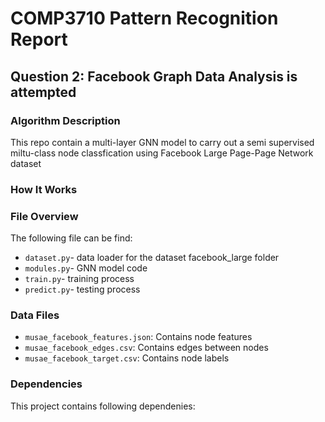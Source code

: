 # COMP3710 Pattern Recognition Report

## Question 2: Facebook Graph Data Analysis is attempted 

### Algorithm Description
This repo contain a multi-layer GNN model to carry out a semi supervised miltu-class node classfication using Facebook Large Page-Page Network dataset

### How It Works 

### File Overview
The following file can be find:
- `dataset.py`-  data loader for the dataset facebook_large folder
- `modules.py`- GNN model code
- `train.py`- training process
- `predict.py`- testing process



### Data Files
- `musae_facebook_features.json`: Contains node features
- `musae_facebook_edges.csv`: Contains edges between nodes
- `musae_facebook_target.csv`: Contains node labels

### Dependencies
This project contains following dependenies:


